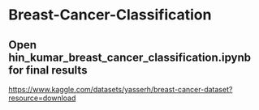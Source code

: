 # Breast-Cancer-Classification
## Open hin_kumar_breast_cancer_classification.ipynb for final results
 https://www.kaggle.com/datasets/yasserh/breast-cancer-dataset?resource=download
